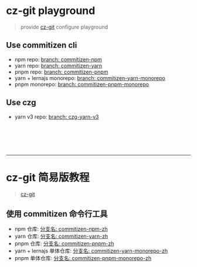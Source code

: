 # cz-git playground
> provide [cz-git](https://github.com/Zhengqbbb/cz-git) configure playground

## Use commitizen cli
- npm repo: [branch: commitizen-npm](https://github.com/Zhengqbbb/czgit-playground/tree/commitizen-npm)
- yarn repo: [branch: commitizen-yarn](https://github.com/Zhengqbbb/czgit-playground/tree/commitizen-yarn)
- pnpm repo: [branch: commitizen-pnpm](https://github.com/Zhengqbbb/czgit-playground/tree/commitizen-pnpm)
- yarn + lernajs monorepo: [branch: commitizen-yarn-monorepo](https://github.com/Zhengqbbb/czgit-playground/tree/commitizen-yarn-monorepo)
- pnpm monorepo: [branch: commitizen-pnpm-monorepo](https://github.com/Zhengqbbb/czgit-playground/tree/commitizen-pnpm-monorepo)

## Use czg
- yarn v3 repo: [branch: czg-yarn-v3](https://github.com/Zhengqbbb/czgit-playground/tree/czg-yarn-v3)


<br>
<br>
<br>
<br>

---

# cz-git 简易版教程
> [cz-git](https://github.com/Zhengqbbb/cz-git)

## 使用 commitizen 命令行工具
- npm 仓库: [分支名: commitizen-npm-zh](https://github.com/Zhengqbbb/czgit-playground/tree/commitizen-npm-zh)
- yarn 仓库: [分支名: commitizen-yarn-zh](https://github.com/Zhengqbbb/czgit-playground/tree/commitizen-yarn-zh)
- pnpm 仓库: [分支名: commitizen-pnpm-zh](https://github.com/Zhengqbbb/czgit-playground/tree/commitizen-pnpm-zh)
- yarn + lernajs 单体仓库: [分支名: commitizen-yarn-monorepo-zh](https://github.com/Zhengqbbb/czgit-playground/tree/commitizen-yarn-monorepo-zh)
- pnpm 单体仓库: [分支名: commitizen-pnpm-monorepo-zh](https://github.com/Zhengqbbb/czgit-playground/tree/commitizen-pnpm-monorepo-zh)